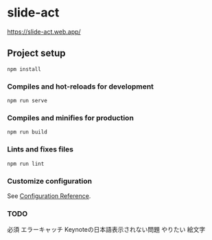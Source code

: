 # slide-act

https://slide-act.web.app/

## Project setup
```
npm install
```

### Compiles and hot-reloads for development
```
npm run serve
```

### Compiles and minifies for production
```
npm run build
```

### Lints and fixes files
```
npm run lint
```

### Customize configuration
See [Configuration Reference](https://cli.vuejs.org/config/).

### TODO
必須
    エラーキャッチ
    Keynoteの日本語表示されない問題
やりたい
    絵文字
